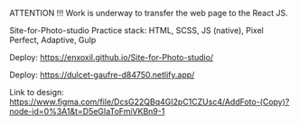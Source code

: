 ATTENTION !!! Work is underway to transfer the web page to the React JS.


Site-for-Photo-studio
Practice stack: HTML, SCSS, JS (native), Pixel Perfect, Adaptive, Gulp

Deploy: https://enxoxil.github.io/Site-for-Photo-studio/

Deploy: https://dulcet-gaufre-d84750.netlify.app/

Link to design: https://www.figma.com/file/DcsG22QBq4GI2pC1CZUsc4/AddFoto-(Copy)?node-id=0%3A1&t=D5eGIaToFmiVKBn9-1
